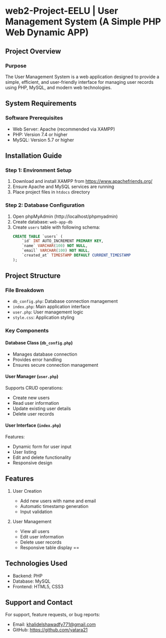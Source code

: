 # web2-Project-EELU | User Management System (A Simple PHP Web Dynamic APP)

## Project Overview

### Purpose
The User Management System is a web application designed to provide a simple, efficient, and user-friendly interface for managing user records using PHP, MySQL, and modern web technologies.

## System Requirements

### Software Prerequisites
- Web Server: Apache (recommended via XAMPP)
- PHP: Version 7.4 or higher
- MySQL: Version 5.7 or higher

## Installation Guide

### Step 1: Environment Setup
1. Download and install XAMPP from https://www.apachefriends.org/
2. Ensure Apache and MySQL services are running
3. Place project files in `htdocs` directory

### Step 2: Database Configuration
1. Open phpMyAdmin (http://localhost/phpmyadmin)
2. Create database: `web-app-db`
3. Create `users` table with following schema:
   ```sql
   CREATE TABLE `users` (
       `id` INT AUTO_INCREMENT PRIMARY KEY,
       `name` VARCHAR(100) NOT NULL,
       `email` VARCHAR(100) NOT NULL,
       `created_at` TIMESTAMP DEFAULT CURRENT_TIMESTAMP
   );
   ```

## Project Structure

### File Breakdown
- `db_config.php`: Database connection management
- `index.php`: Main application interface
- `user.php`: User management logic
- `style.css`: Application styling

### Key Components

#### Database Class (`db_config.php`)
- Manages database connection
- Provides error handling
- Ensures secure connection management

#### User Manager (`user.php`)
Supports CRUD operations:
- Create new users
- Read user information
- Update existing user details
- Delete user records

#### User Interface (`index.php`)
Features:
- Dynamic form for user input
- User listing
- Edit and delete functionality
- Responsive design

## Features

1. User Creation
   - Add new users with name and email
   - Automatic timestamp generation
   - Input validation

2. User Management
   - View all users
   - Edit user information
   - Delete user records
   - Responsive table display
==
## Technologies Used
- Backend: PHP
- Database: MySQL
- Frontend: HTML5, CSS3

## Support and Contact

For support, feature requests, or bug reports:
- Email: khalidelshawadfy771@gmail.com
- GitHub: https://github.com/yatara21

